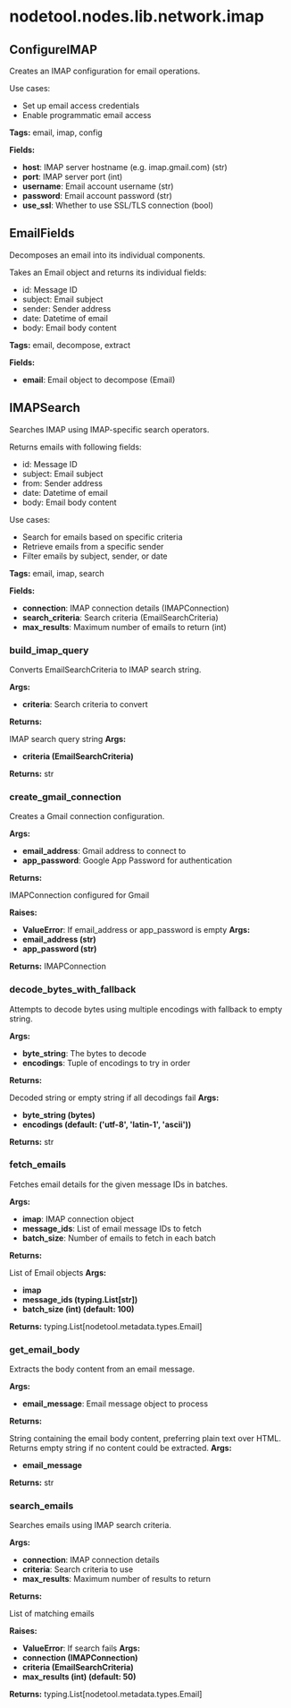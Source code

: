 # nodetool.nodes.lib.network.imap

## ConfigureIMAP

Creates an IMAP configuration for email operations.

Use cases:
- Set up email access credentials
- Enable programmatic email access

**Tags:** email, imap, config

**Fields:**
- **host**: IMAP server hostname (e.g. imap.gmail.com) (str)
- **port**: IMAP server port (int)
- **username**: Email account username (str)
- **password**: Email account password (str)
- **use_ssl**: Whether to use SSL/TLS connection (bool)


## EmailFields

Decomposes an email into its individual components.

Takes an Email object and returns its individual fields:
- id: Message ID
- subject: Email subject
- sender: Sender address
- date: Datetime of email
- body: Email body content

**Tags:** email, decompose, extract

**Fields:**
- **email**: Email object to decompose (Email)


## IMAPSearch

Searches IMAP using IMAP-specific search operators.

Returns emails with following fields:
- id: Message ID
- subject: Email subject
- from: Sender address
- date: Datetime of email
- body: Email body content

Use cases:
- Search for emails based on specific criteria
- Retrieve emails from a specific sender
- Filter emails by subject, sender, or date

**Tags:** email, imap, search

**Fields:**
- **connection**: IMAP connection details (IMAPConnection)
- **search_criteria**: Search criteria (EmailSearchCriteria)
- **max_results**: Maximum number of emails to return (int)


### build_imap_query

Converts EmailSearchCriteria to IMAP search string.


**Args:**

- **criteria**: Search criteria to convert


**Returns:**

IMAP search query string
**Args:**
- **criteria (EmailSearchCriteria)**

**Returns:** str

### create_gmail_connection

Creates a Gmail connection configuration.


**Args:**

- **email_address**: Gmail address to connect to
- **app_password**: Google App Password for authentication


**Returns:**

IMAPConnection configured for Gmail


**Raises:**

- **ValueError**: If email_address or app_password is empty
**Args:**
- **email_address (str)**
- **app_password (str)**

**Returns:** IMAPConnection

### decode_bytes_with_fallback

Attempts to decode bytes using multiple encodings with fallback to empty string.


**Args:**

- **byte_string**: The bytes to decode
- **encodings**: Tuple of encodings to try in order


**Returns:**

Decoded string or empty string if all decodings fail
**Args:**
- **byte_string (bytes)**
- **encodings (default: ('utf-8', 'latin-1', 'ascii'))**

**Returns:** str

### fetch_emails

Fetches email details for the given message IDs in batches.


**Args:**

- **imap**: IMAP connection object
- **message_ids**: List of email message IDs to fetch
- **batch_size**: Number of emails to fetch in each batch


**Returns:**

List of Email objects
**Args:**
- **imap**
- **message_ids (typing.List[str])**
- **batch_size (int) (default: 100)**

**Returns:** typing.List[nodetool.metadata.types.Email]

### get_email_body

Extracts the body content from an email message.


**Args:**

- **email_message**: Email message object to process


**Returns:**

String containing the email body content, preferring plain text over HTML.
Returns empty string if no content could be extracted.
**Args:**
- **email_message**

**Returns:** str

### search_emails

Searches emails using IMAP search criteria.


**Args:**

- **connection**: IMAP connection details
- **criteria**: Search criteria to use
- **max_results**: Maximum number of results to return


**Returns:**

List of matching emails


**Raises:**

- **ValueError**: If search fails
**Args:**
- **connection (IMAPConnection)**
- **criteria (EmailSearchCriteria)**
- **max_results (int) (default: 50)**

**Returns:** typing.List[nodetool.metadata.types.Email]

